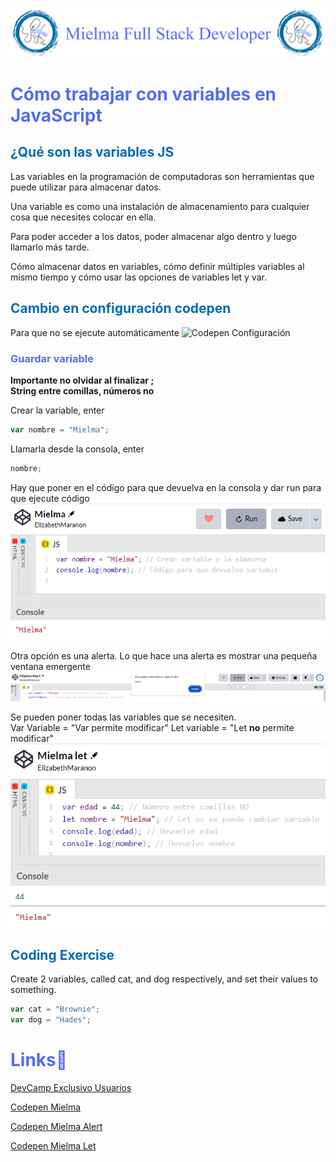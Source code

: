 ![Logo Mielma](logo/Logo%20Encabezado.png)

# <b><font color="#556CEE">Cómo trabajar con variables en JavaScript</font></b>
## <b><font color="#006cb5">¿Qué son las variables JS</font></b>

Las variables en la programación de computadoras son herramientas que puede utilizar para almacenar datos.

Una variable es como una instalación de almacenamiento para cualquier cosa que necesites colocar en ella.

Para poder acceder a los datos, poder almacenar algo dentro y luego llamarlo más tarde.

Cómo almacenar datos en variables, cómo definir múltiples variables al mismo tiempo y cómo usar las opciones de variables let y var.

## <b><font color="#006cb5">Cambio en configuración codepen</font></b>
Para que no se ejecute automáticamente
![Codepen Configuración](image/Codepen_configuración.png)

### <font color="#556CEE">Guardar variable</font>
<b>Importante no olvidar al finalizar ;  
String entre comillas, números no</b>

Crear la variable, enter  
```js
var nombre = "Mielma";
```
Llamarla desde la consola, enter
```js
nombre;
```

Hay que poner en el código para que devuelva en la consola y dar run para que ejecute código
![Codepen Mielma Run](image/Codepen_Mielma_run.png)

Otra opción es una alerta.
Lo que hace una alerta es mostrar una pequeña ventana emergente
![Codepen Mielma Alert run](image/Codepen_Mielma_%20Alert_run.png)

Se pueden poner todas las variables que se necesiten.  
Var Variable = "Var permite modificar"
Let variable = "Let <b>no</b> permite modificar"
![Codepen Mielma let](image/Codepen_Mielma_let.png)

## <b><font color="#006cb5">Coding Exercise</font></b>
Create 2 variables, called cat, and dog respectively, and set their values to something.
```js
var cat = "Brownie";
var dog = "Hades";
```

# <b><font color="#556CEE">Links🔗</font></b>

[DevCamp Exclusivo Usuarios](https://basque.devcamp.com/pt-full-stack-development-javascript-python-react/guide/how-to-work-variables-javascript)

[Codepen Mielma](https://codepen.io/ElizabethMaranon/pen/qBGaNbd)

[Codepen Mielma Alert](https://codepen.io/ElizabethMaranon/pen/yLWaJRd)

[Codepen Mielma Let](https://codepen.io/ElizabethMaranon/pen/xxNEOoR)


